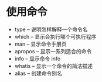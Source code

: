 # 使用命令

* type – 说明怎样解释一个命令名
* which – 显示会执行哪个可执行程序
* man – 显示命令手册页
* apropos – 显示一系列适合的命令
* info – 显示命令 info
* whatis – 显示一个命令的简洁描述
* alias – 创建命令别名

